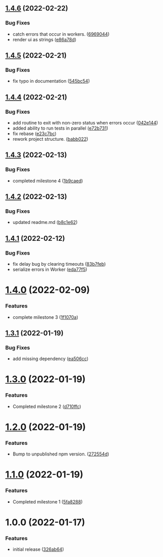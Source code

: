 ## [1.4.6](https://github.com/asaidimu/alcides/compare/v1.4.5...v1.4.6) (2022-02-22)


### Bug Fixes

* catch errors that occur in workers. ([6969044](https://github.com/asaidimu/alcides/commit/6969044e9a82832ee3ad2cb81683435536944d36))
* render ui as strings ([e86a78d](https://github.com/asaidimu/alcides/commit/e86a78da58a18db98590f72a5098dc0eefdc78fc))

## [1.4.5](https://github.com/asaidimu/alcides/compare/v1.4.4...v1.4.5) (2022-02-21)


### Bug Fixes

* fix typo in documentation ([545bc54](https://github.com/asaidimu/alcides/commit/545bc54faf9d8cf02cc751746799633d9a8a7b80))

## [1.4.4](https://github.com/asaidimu/alcides/compare/v1.4.3...v1.4.4) (2022-02-21)


### Bug Fixes

* add routine to exit with non-zero status when errors occur ([042e144](https://github.com/asaidimu/alcides/commit/042e144d5313b76533bdedf116d117bd0b36bf16))
* added ability to run tests in parallel ([e72b731](https://github.com/asaidimu/alcides/commit/e72b731981fd04d67c9538ef59cd9325022e9410))
* fix rebase ([e23c7bc](https://github.com/asaidimu/alcides/commit/e23c7bcf757d52e02feba59028215c7c751909e3))
* rework project structure. ([babb022](https://github.com/asaidimu/alcides/commit/babb022c8801f3f0df807b8e609d89c6818240ff))

## [1.4.3](https://github.com/asaidimu/alcides/compare/v1.4.2...v1.4.3) (2022-02-13)


### Bug Fixes

* completed milestone 4 ([1b9caed](https://github.com/asaidimu/alcides/commit/1b9caedf951e05c9e78b8fa2711058d5e1cb85aa))

## [1.4.2](https://github.com/augustinesaidimu/alcides/compare/v1.4.1...v1.4.2) (2022-02-13)


### Bug Fixes

* updated readme.md ([b8c1e62](https://github.com/augustinesaidimu/alcides/commit/b8c1e62b3ec9aebe86db58ecfee390f4bf51c831))

## [1.4.1](https://github.com/augustinesaidimu/alcides/compare/v1.4.0...v1.4.1) (2022-02-12)


### Bug Fixes

* fix delay bug by clearing timeouts ([83b7feb](https://github.com/augustinesaidimu/alcides/commit/83b7feba121bbe397697be26942f8f10f164d301))
* serialize errors in Worker ([eda77f5](https://github.com/augustinesaidimu/alcides/commit/eda77f59eaab54c887b1acc06389db22141b2249))

# [1.4.0](https://github.com/augustinesaidimu/alcides/compare/v1.3.1...v1.4.0) (2022-02-09)


### Features

* complete milestone 3 ([1f1070a](https://github.com/augustinesaidimu/alcides/commit/1f1070a9bfae6a369ada16bcfc083c88fa557e17))

## [1.3.1](https://github.com/augustinesaidimu/alcides/compare/v1.3.0...v1.3.1) (2022-01-19)


### Bug Fixes

* add missing dependency ([ea506cc](https://github.com/augustinesaidimu/alcides/commit/ea506cc6c1498522cec029d11ebbc6fa3b3d5ba9))

# [1.3.0](https://github.com/augustinesaidimu/alcides/compare/v1.2.0...v1.3.0) (2022-01-19)


### Features

* Completed milestone 2 ([d710ffc](https://github.com/augustinesaidimu/alcides/commit/d710ffcf1303a2fad00df4b97107daf215403fab))

# [1.2.0](https://github.com/augustinesaidimu/alcides/compare/v1.1.0...v1.2.0) (2022-01-19)

### Features

-   Bump to unpublished npm version. ([272554d](https://github.com/augustinesaidimu/alcides/commit/272554d8e30ccdb8211ff1e313979e92ee007843))

# [1.1.0](https://github.com/augustinesaidimu/alcides/compare/v1.0.0...v1.1.0) (2022-01-19)

### Features

-   Completed milestone 1 ([5fa8288](https://github.com/augustinesaidimu/alcides/commit/5fa8288724789965d3759de3e0af751a21186470))

# 1.0.0 (2022-01-17)

### Features

-   initial release ([326ab64](https://github.com/augustinesaidimu/alcides/commit/326ab64ab8e58c2d001d9fdbf4eb23f20eed3812))
